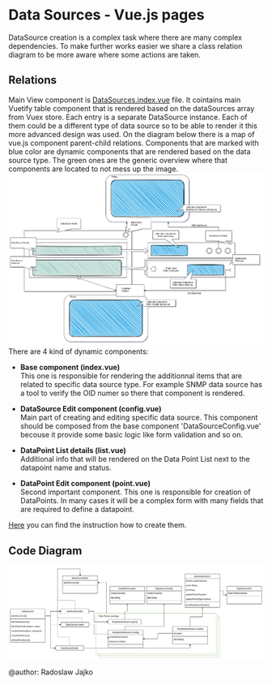 # Data Sources - Vue.js pages
DataSource creation is a complex task where there are many complex dependencies. To make further works easier we share a class relation diagram to be more aware where some actions are taken.

## Relations
Main View component is [DataSources.index.vue](./index.vue) file. It cointains main Vuetify table component that is rendered based on the dataSources array from Vuex store. Each entry is a separate DataSource instance. Each of them could be a different type of data source so to be able to render it this more advanced design was used. On the diagram below there is a map of vue.js component parent-child relations. Components that are marked with blue color are dynamic components that are rendered based on the data source type. The green ones are the generic overview where that components are located to not mess up the image.
![code_diagram2](./DataSourceVueMap.png)
There are 4 kind of dynamic components:
- **Base component (index.vue)**  
  This one is responsible for rendering the additionnal items that are related to specific data source type. For example SNMP data source has a tool to verify the OID numer so there that component is rendered.
- **DataSource Edit component (config.vue)**  
  Main part of creating and editing specific data source. This component should be composed from the base component 'DataSourceConfig.vue' becouse it provide some basic logic like form validation and so on. 
- **DataPoint List details (list.vue)**  
  Additional info that will be rendered on the Data Point List next to the datapoint name and status.
  
- **DataPoint Edit component (point.vue)**  
  Second important component. This one is responsible for creation of DataPoints.
  In many cases it will be a complex form with many fields that are required to define a datapoint.

[Here](../../components/datasources/README.md) you can find the instruction how to create them.

## Code Diagram
![code_diagram](./DataSourceVue.png)

@author: Radoslaw Jajko